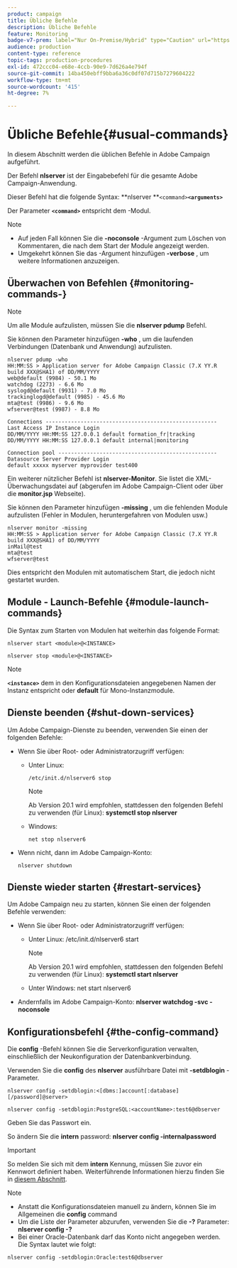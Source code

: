 ```yaml
---
product: campaign
title: Übliche Befehle
description: Übliche Befehle
feature: Monitoring
badge-v7-prem: label="Nur On-Premise/Hybrid" type="Caution" url="https://experienceleague.adobe.com/docs/campaign-classic/using/installing-campaign-classic/architecture-and-hosting-models/hosting-models-lp/hosting-models.html?lang=de" tooltip="Gilt nur für Hybrid- und On-Premise-Bereitstellungen"
audience: production
content-type: reference
topic-tags: production-procedures
exl-id: 472ccc04-e68e-4ccb-90e9-7d626a4e794f
source-git-commit: 14ba450ebff9bba6a36c0df07d715b7279604222
workflow-type: tm+mt
source-wordcount: '415'
ht-degree: 7%

---
```


# Übliche Befehle{#usual-commands}



In diesem Abschnitt werden die üblichen Befehle in Adobe Campaign aufgeführt.

Der Befehl **nlserver** ist der Eingabebefehl für die gesamte Adobe Campaign-Anwendung.

Dieser Befehl hat die folgende Syntax: **nlserver **`<command>`****`<arguments>`****

Der Parameter **`<command>`** entspricht dem -Modul.

>[!NOTE]
>
>* Auf jeden Fall können Sie die **-noconsole** -Argument zum Löschen von Kommentaren, die nach dem Start der Module angezeigt werden.
>* Umgekehrt können Sie das -Argument hinzufügen **-verbose** , um weitere Informationen anzuzeigen.
>

## Überwachen von Befehlen {#monitoring-commands-}

>[!NOTE]
>
>Um alle Module aufzulisten, müssen Sie die **nlserver pdump** Befehl.

Sie können den Parameter hinzufügen **-who** , um die laufenden Verbindungen (Datenbank und Anwendung) aufzulisten.

```
nlserver pdump -who
HH:MM:SS > Application server for Adobe Campaign Classic (7.X YY.R build XXX@SHA1) of DD/MM/YYYY
web@default (9984) - 50.1 Mo
watchdog (2273) - 6.6 Mo
syslogd@default (9931) - 7.0 Mo
trackinglogd@default (9985) - 45.6 Mo
mta@test (9986) - 9.6 Mo
wfserver@test (9987) - 8.8 Mo

Connections ------------------------------------------------------
Last Access IP Instance Login 
DD/MM/YYYY HH:MM:SS 127.0.0.1 default formation_fr|tracking
DD/MM/YYYY HH:MM:SS 127.0.0.1 default internal|monitoring

Connection pool --------------------------------------------------
Datasource Server Provider Login 
default xxxxx myserver myprovider test400
```

Ein weiterer nützlicher Befehl ist **nlserver-Monitor**. Sie listet die XML-Überwachungsdatei auf (abgerufen im Adobe Campaign-Client oder über die **monitor.jsp** Webseite).

Sie können den Parameter hinzufügen **-missing** , um die fehlenden Module aufzulisten (Fehler in Modulen, heruntergefahren von Modulen usw.)

```
nlserver monitor -missing
HH:MM:SS > Application server for Adobe Campaign Classic (7.X YY.R build XXX@SHA1) of DD/MM/YYYY
inMail@test
mta@test
wfserver@test
```

Dies entspricht den Modulen mit automatischem Start, die jedoch nicht gestartet wurden.

## Module - Launch-Befehle {#module-launch-commands}

Die Syntax zum Starten von Modulen hat weiterhin das folgende Format:

```
nlserver start <module>@<INSTANCE>
```

```
nlserver stop <module>@<INSTANCE>
```

>[!NOTE]
>
>**`<instance>`** dem in den Konfigurationsdateien angegebenen Namen der Instanz entspricht oder **default** für Mono-Instanzmodule.

## Dienste beenden {#shut-down-services}

Um Adobe Campaign-Dienste zu beenden, verwenden Sie einen der folgenden Befehle:

* Wenn Sie über Root- oder Administratorzugriff verfügen:

   * Unter Linux:

     ```
     /etc/init.d/nlserver6 stop
     ```

     >[!NOTE]
     >
     >Ab Version 20.1 wird empfohlen, stattdessen den folgenden Befehl zu verwenden (für Linux): **systemctl stop nlserver**

   * Windows:

     ```
     net stop nlserver6
     ```

* Wenn nicht, dann im Adobe Campaign-Konto:

  ```
  nlserver shutdown 
  ```

## Dienste wieder starten {#restart-services}

Um Adobe Campaign neu zu starten, können Sie einen der folgenden Befehle verwenden:

* Wenn Sie über Root- oder Administratorzugriff verfügen:

   * Unter Linux: /etc/init.d/nlserver6 start

     >[!NOTE]
     >
     >Ab Version 20.1 wird empfohlen, stattdessen den folgenden Befehl zu verwenden (für Linux): **systemctl start nlserver**

   * Unter Windows: net start nlserver6

* Andernfalls im Adobe Campaign-Konto: **nlserver watchdog -svc -noconsole**

## Konfigurationsbefehl {#the-config-command}

Die **config** -Befehl können Sie die Serverkonfiguration verwalten, einschließlich der Neukonfiguration der Datenbankverbindung.

Verwenden Sie die **config** des **nlserver** ausführbare Datei mit **-setdblogin** -Parameter.

```
nlserver config -setdblogin:<[dbms:]account[:database][/password]@server>
```

```
nlserver config -setdblogin:PostgreSQL:<accountName>:test6@dbserver
```

Geben Sie das Passwort ein.

So ändern Sie die **intern** password: **nlserver config -internalpassword**

>[!IMPORTANT]
>
>So melden Sie sich mit dem **intern** Kennung, müssen Sie zuvor ein Kennwort definiert haben. Weiterführende Informationen hierzu finden Sie in [diesem Abschnitt](../../installation/using/configuring-campaign-server.md#internal-identifier).

>[!NOTE]
>
>* Anstatt die Konfigurationsdateien manuell zu ändern, können Sie im Allgemeinen die **config** command
>* Um die Liste der Parameter abzurufen, verwenden Sie die **-?** Parameter: **nlserver config -?**
>* Bei einer Oracle-Datenbank darf das Konto nicht angegeben werden. Die Syntax lautet wie folgt:
>
>  `nlserver config -setdblogin:Oracle:test6@dbserver`
>
